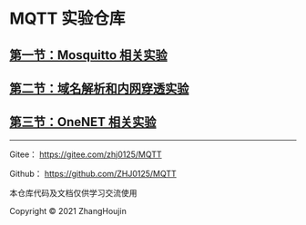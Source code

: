 # MQTT 实验仓库

## [第一节：Mosquitto 相关实验](1_Mosquitto/README.md)

## [第二节：域名解析和内网穿透实验](2_Web/README.md)

## [第三节：OneNET 相关实验](3_OneNET/README.md)

---

Gitee： https://gitee.com/zhj0125/MQTT

Github： https://github.com/ZHJ0125/MQTT

本仓库代码及文档仅供学习交流使用

Copyright © 2021 ZhangHoujin

